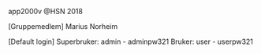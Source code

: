 app2000v
@HSN 2018

[Gruppemedlem]
Marius Norheim

[Default login]
Superbruker: admin - adminpw321
Bruker: user - userpw321